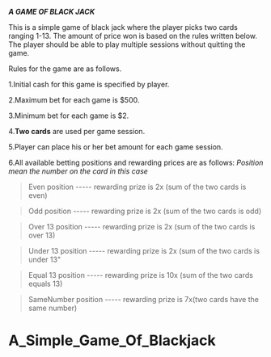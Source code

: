 ***A GAME OF BLACK JACK***

This is a simple game of black jack where the player picks two cards ranging 1-13. The amount of price won is based on the rules written below. The player should be able to play multiple sessions without quitting the game.

Rules for the game are as follows.

1.Initial cash for this game is specified by player.

2.Maximum bet for each game is $500.

3.Minimum bet for each game is $2.

4.**Two cards** are used per game session.

5.Player can place his or her bet amount for each game session.

6.All available betting positions and rewarding prices are as follows:
	*Position mean the number on the card in this case*
>
> Even position ----- rewarding prize is 2x (sum of the two
> cards is even)

>
> Odd position ----- rewarding prize is 2x (sum of the two cards
> is odd)

> Over 13 position ----- rewarding prize is 2x
> (sum of the two cards is over 13)

> Under 13 position ----- rewarding prize is 2x
> (sum of the two cards is under 13"

> Equal 13 position ----- rewarding prize is 10x
> (sum of the two cards equals 13)

> SameNumber position ----- rewarding prize is 7x(two cards have the same number)
# A_Simple_Game_Of_Blackjack
